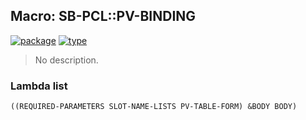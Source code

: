 ## Macro: SB-PCL::PV-BINDING
[![package](https://img.shields.io/badge/Package-SB--PCL-5f9ea0.svg?style=social&colorA=999999)](../) [![type](https://img.shields.io/badge/Type-Macro-5f9ea0.svg?style=social&colorA=999999)](../#macro) 

> No description.

### Lambda list
```
((REQUIRED-PARAMETERS SLOT-NAME-LISTS PV-TABLE-FORM) &BODY BODY)
```
